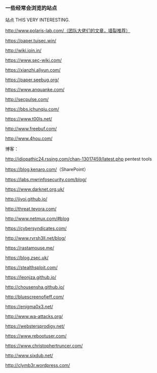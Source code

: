 ### 一些经常会浏览的站点

站点
THIS VERY INTERESTING.

http://www.polaris-lab.com/（团队大佬们的文章，墙裂推荐）

<https://paper.tuisec.win/>

<http://wiki.ioin.in/>

<https://www.sec-wiki.com/>

<https://xianzhi.aliyun.com/>

<https://paper.seebug.org/>

<https://www.anquanke.com/>

<http://secpulse.com/>

<https://bbs.ichunqiu.com/>

<https://www.t00ls.net/>

<http://www.freebuf.com/>

<http://www.4hou.com/>

博客：

<http://idiopathic24.rssing.com/chan-13017459/latest.php>   pentest tools

<https://blog.kenaro.com/>（SharePoint）

<https://labs.mwrinfosecurity.com/blog/>

<https://www.darknet.org.uk/>

<http://jivoi.github.io/>

<http://threat.tevora.com/>

<http://www.netmux.com/#blog>

<https://cybersyndicates.com/>

<http://www.rvrsh3ll.net/blog/>

<https://rastamouse.me/>

<https://blog.zsec.uk/>

<https://stealthsploit.com/>

<https://leonjza.github.io/>

<http://chousensha.github.io/>

<http://bluescreenofjeff.com/>

<https://enigma0x3.net/>

<http://www.wa-attacks.org/>

<https://webstersprodigy.net/>

<https://www.rebootuser.com/>

<https://www.christophertruncer.com/>

<http://www.sixdub.net/>

http://clymb3r.wordpress.com/
